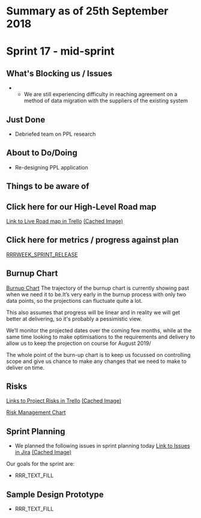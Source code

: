 # Summary as of 25th September 2018 

# Sprint 17 - mid-sprint

## What's Blocking us / Issues
* * We are still experiencing difficulty in reaching agreement on a method of data migration with the suppliers of the existing system 

## Just Done
* Debriefed team on PPL research 

## About to Do/Doing
* Re-designing PPL application

## Things to be aware of

## Click here for our High-Level Road map
[Link to Live Road map in Trello](https://trello.com/b/gDQdE01u/asl-roadmap)    [\(Cached Image\)](graphs/ASLRoadMap25092018.jpg)

## Click here for metrics / progress against plan
[RRRWEEK_SPRINT_RELEASE](graphs/progress25092018.png)

## Burnup Chart

[Burnup Chart](burnup.md)
The trajectory of the burnup chart is currently showing past when we need it to be.It’s very early in the burnup process with only two data points, so the projections can fluctuate quite a lot.

This also assumes that progress will be linear and in reality we will get better at delivering, so it's probably a pessimistic view.

We’ll monitor the projected dates over the coming few months, while at the same time looking to make optimisations to the requirements and delivery to allow us to keep the projection on course for August 2019/

The whole point of the burn-up chart is to keep us focussed on controlling scope and give us chance to make any changes that we need to make to deliver on time.

## Risks
[Links to Project Risks in Trello](https://trello.com/b/VuFuCL7t/risk-register-and-kpis-asl-delivery)    [\(Cached Image\)](graphs/ASLRiskRegister25092018.jpg)

[Risk Management Chart](graphs/risk25092018.png)

## Sprint Planning
* We planned the following issues in sprint planning today [Link to Issues in Jira](https://jira.digital.homeoffice.gov.uk/secure/RapidBoard.jspa?rapidView=261)    [\(Cached Image\)](graphs/sprint25092018.png)

Our goals for the sprint are:
* RRR_TEXT_FILL
## Sample Design Prototype
* RRR_TEXT_FILL
